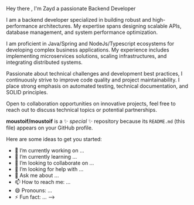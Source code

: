 Hey there , I'm Zayd a passionate Backend Developer 

I am a backend developer specialized in building robust and high-performance architectures. My expertise spans designing scalable APIs, database management, and system performance optimization.

I am proficient in Java/Spring and NodeJs/Typescript ecosystems for developing complex business applications. My experience includes implementing microservices solutions, scaling infrastructures, and integrating distributed systems.

Passionate about technical challenges and development best practices, I continuously strive to improve code quality and project maintainability. I place strong emphasis on automated testing, technical documentation, and SOLID principles.

Open to collaboration opportunities on innovative projects, feel free to reach out to discuss technical topics or potential partnerships.

**moustoif/moustoif** is a ✨ _special_ ✨ repository because its `README.md` (this file) appears on your GitHub profile.

Here are some ideas to get you started:

- 🔭 I’m currently working on ...
- 🌱 I’m currently learning ...
- 👯 I’m looking to collaborate on ...
- 🤔 I’m looking for help with ...
- 💬 Ask me about ...
- 📫 How to reach me: ...
- 😄 Pronouns: ...
- ⚡ Fun fact: ...
-->

